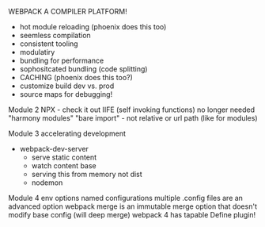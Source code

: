 WEBPACK A COMPILER PLATFORM!

* hot module reloading (phoenix does this too)
* seemless compilation
* consistent tooling
* modulatiry
* bundling for performance
* sophositcated bundling (code splitting)
* CACHING (phoenix does this too?)
* customize build dev vs. prod
* source maps for debugging!

Module 2
NPX - check it out
IIFE (self invoking functions) no longer needed
"harmony modules"
"bare import" - not relative or url path (like for modules)

Module 3 accelerating development
* webpack-dev-server
  * serve static content
  * watch content base
  * serving this from memory not dist
  * nodemon

Module 4
env options
named configurations
multiple .config files are an advanced option
webpack merge is an immutable merge option that doesn't modify base config (will deep merge)
webpack 4 has tapable
Define plugin!
